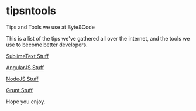 tipsntools
==========

Tips and Tools we use at Byte&amp;Code

This is a list of the tips we've gathered all over the internet, and the tools we use to become better developers.

[SublimeText Stuff](SublimeText)

[AngularJS Stuff](AngularJS)

[NodeJS Stuff](NodeJS)

[Grunt Stuff](Grunt)

Hope you enjoy.

